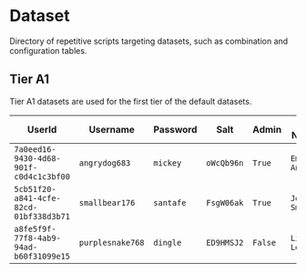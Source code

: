 # Dataset

Directory of repetitive scripts targeting datasets, such as combination and configuration tables.

## Tier A1

Tier A1 datasets are used for the first tier of the default datasets.

| UserId                                 | Username           | Password      | Salt       | Admin   | Full Name      | Email                       |
|----------------------------------------|--------------------|---------------|------------|---------|----------------|-----------------------------|
| `7a0eed16-9430-4d68-901f-c0d4c1c3bf00` | `angrydog683`      | `mickey`      | `oWcQb96n` | `True`  | `Emile Andre`  | `emile.andre@redcobra.tld`  |
| `5cb51f20-a841-4cfe-82cd-01bf338d3b71` | `smallbear176`     | `santafe`     | `FsgW06ak` | `True`  | `Joshua Smith` | `joshua.smith@redcobra.tld` |
| `a8fe5f9f-77f8-4ab9-94ad-b60f31099e15` | `purplesnake768`   | `dingle`      | `ED9HMSJ2` | `False` | `Lionel Lemke` | `lionel.lemke@example.com`  |
